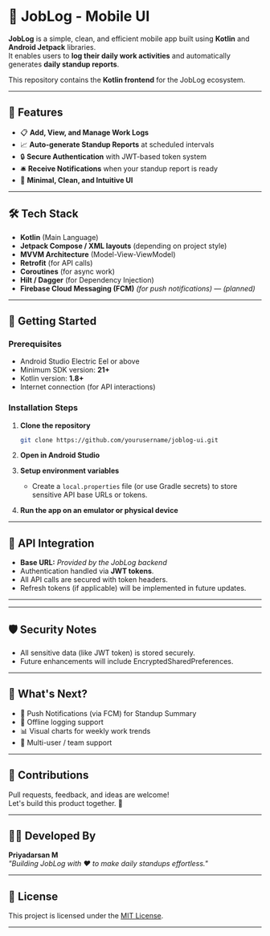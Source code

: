 # 📓 JobLog - Mobile UI

**JobLog** is a simple, clean, and efficient mobile app built using **Kotlin** and **Android Jetpack** libraries.  
It enables users to **log their daily work activities** and automatically generates **daily standup reports**.

This repository contains the **Kotlin frontend** for the JobLog ecosystem.

---

## 📱 Features

- 📋 **Add, View, and Manage Work Logs**
- 📈 **Auto-generate Standup Reports** at scheduled intervals
- 🔒 **Secure Authentication** with JWT-based token system
- 🛎️ **Receive Notifications** when your standup report is ready
- 🎨 **Minimal, Clean, and Intuitive UI**

---

## 🛠️ Tech Stack

- **Kotlin** (Main Language)
- **Jetpack Compose / XML layouts** (depending on project style)
- **MVVM Architecture** (Model-View-ViewModel)
- **Retrofit** (for API calls)
- **Coroutines** (for async work)
- **Hilt / Dagger** (for Dependency Injection)
- **Firebase Cloud Messaging (FCM)** *(for push notifications)* — *(planned)*

---

## 🚀 Getting Started

### Prerequisites
- Android Studio Electric Eel or above
- Minimum SDK version: **21+**
- Kotlin version: **1.8+**
- Internet connection (for API interactions)

### Installation Steps

1. **Clone the repository**
    ```bash
    git clone https://github.com/yourusername/joblog-ui.git
    ```

2. **Open in Android Studio**

3. **Setup environment variables**
    - Create a `local.properties` file (or use Gradle secrets) to store sensitive API base URLs or tokens.

4. **Run the app on an emulator or physical device**

---

## 🔗 API Integration

- **Base URL:** _Provided by the JobLog backend_
- Authentication handled via **JWT tokens**.
- All API calls are secured with token headers.
- Refresh tokens (if applicable) will be implemented in future updates.

---

---

## 🛡️ Security Notes

- All sensitive data (like JWT token) is stored securely.
- Future enhancements will include EncryptedSharedPreferences.

---

## 🌟 What's Next?

- 🔔 Push Notifications (via FCM) for Standup Summary
- 📅 Offline logging support
- 📊 Visual charts for weekly work trends
- 👥 Multi-user / team support

---

## 🤝 Contributions

Pull requests, feedback, and ideas are welcome!  
Let's build this product together. 🚀

---

## 👨‍💻 Developed By

**Priyadarsan M**  
_"Building JobLog with ❤️ to make daily standups effortless."_

---

## 📜 License

This project is licensed under the [MIT License](LICENSE).

---
